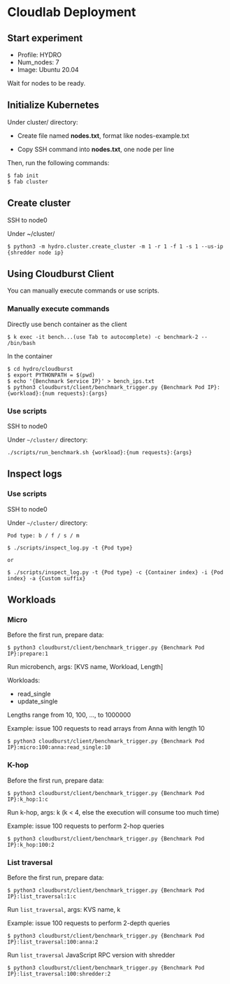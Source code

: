 # Cloudlab Deployment

## Start experiment

- Profile: HYDRO
- Num_nodes: 7
- Image: Ubuntu 20.04

Wait for nodes to be ready.

## Initialize Kubernetes

Under cluster/ directory:

- Create file named **nodes.txt**, format like nodes-example.txt

- Copy SSH command into **nodes.txt**, one node per line

Then, run the following commands:

```shell
$ fab init
$ fab cluster
```

## Create cluster

SSH to node0

Under ~/cluster/

```shell
$ python3 -m hydro.cluster.create_cluster -m 1 -r 1 -f 1 -s 1 --us-ip {shredder node ip}
```

## Using Cloudburst Client
You can manually execute commands or use scripts.
### Manually execute commands

<!-- On node0

Run ``./cli_install.sh``, which will enter ~/cloudburst/

An example for bench trigger:

``
python3 cloudburst/client/benchmark_trigger.py {Node IP}:composition:10
`` -->
Directly use bench container as the client

```shell
$ k exec -it bench...(use Tab to autocomplete) -c benchmark-2 -- /bin/bash
```

In the container

```shell
$ cd hydro/cloudburst
$ export PYTHONPATH = $(pwd)
$ echo '{Benchmark Service IP}' > bench_ips.txt
$ python3 cloudburst/client/benchmark_trigger.py {Benchmark Pod IP}:{workload}:{num requests}:{args}
```

### Use scripts

SSH to node0

Under `~/cluster/` directory:
```shell
./scripts/run_benchmark.sh {workload}:{num requests}:{args}
```

## Inspect logs

### Use scripts

SSH to node0

Under `~/cluster/` directory:
```shell
Pod type: b / f / s / m

$ ./scripts/inspect_log.py -t {Pod type}

or

$ ./scripts/inspect_log.py -t {Pod type} -c {Container index} -i {Pod index} -a {Custom suffix}
```

## Workloads

### Micro

Before the first run, prepare data:

```shell
$ python3 cloudburst/client/benchmark_trigger.py {Benchmark Pod IP}:prepare:1
```

Run microbench, args: [KVS name, Workload, Length]

Workloads:

- read_single
- update_single

Lengths range from 10, 100, ..., to 1000000

Example: issue 100 requests to read arrays from Anna with length 10

```shell
$ python3 cloudburst/client/benchmark_trigger.py {Benchmark Pod IP}:micro:100:anna:read_single:10
```

### K-hop

Before the first run, prepare data:

```shell
$ python3 cloudburst/client/benchmark_trigger.py {Benchmark Pod IP}:k_hop:1:c
```

Run k-hop, args: k (k < 4, else the execution will consume too much time)

Example: issue 100 requests to perform 2-hop queries

```shell
$ python3 cloudburst/client/benchmark_trigger.py {Benchmark Pod IP}:k_hop:100:2
```

### List traversal

Before the first run, prepare data:
```shell
$ python3 cloudburst/client/benchmark_trigger.py {Benchmark Pod IP}:list_traversal:1:c
```

Run `list_traversal`, args: KVS name, k

Example: issue 100 requests to perform 2-depth queries

```shell
$ python3 cloudburst/client/benchmark_trigger.py {Benchmark Pod IP}:list_traversal:100:anna:2
```

Run `list_traversal` JavaScript RPC version with shredder

```shell
$ python3 cloudburst/client/benchmark_trigger.py {Benchmark Pod IP}:list_traversal:100:shredder:2
```
